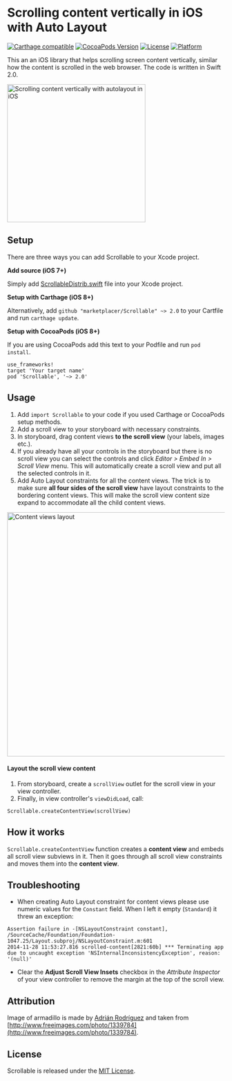 # Scrolling content vertically in iOS with Auto Layout

[![Carthage compatible](https://img.shields.io/badge/Carthage-compatible-4BC51D.svg?style=flat)](https://github.com/Carthage/Carthage)
[![CocoaPods Version](https://img.shields.io/cocoapods/v/Scrollable.svg?style=flat)](http://cocoadocs.org/docsets/Scrollable)
[![License](https://img.shields.io/cocoapods/l/Scrollable.svg?style=flat)](LICENSE)
[![Platform](https://img.shields.io/cocoapods/p/Scrollable.svg?style=flat)](http://cocoadocs.org/docsets/Scrollable)


This an an iOS library that helps scrolling screen content vertically, similar how the content is scrolled in the web browser. The code is written in Swift 2.0.

<img src='https://raw.githubusercontent.com/marketplacer/Scrollable/master/graphics/scrolling-content-vertically-autolayout-ios.png' width='320' alt='Scrolling content vertically with autolayout in iOS'>


## Setup

There are three ways you can add Scrollable to your Xcode project.

**Add source (iOS 7+)**

Simply add [ScrollableDistrib.swift](https://github.com/marketplacer/Scrollable/blob/master/Distrib/ScrollableDistrib.swift) file into your Xcode project.

**Setup with Carthage (iOS 8+)**

Alternatively, add `github "marketplacer/Scrollable" ~> 2.0` to your Cartfile and run `carthage update`.

**Setup with CocoaPods (iOS 8+)**

If you are using CocoaPods add this text to your Podfile and run `pod install`.

    use_frameworks!
    target 'Your target name'
    pod 'Scrollable', '~> 2.0'

## Usage


1. Add `import Scrollable` to your code if you used Carthage or CocoaPods setup methods.
1. Add a scroll view to your storyboard with necessary constraints.
1. In storyboard, drag content views **to the scroll view** (your labels, images etc.).
1. If you already have all your controls in the storyboard but there is no scroll view you can select the controls and click *Editor > Embed In > Scroll View* menu. This will automatically create a scroll view and put all the selected controls in it.
1. Add Auto Layout constraints for all the content views. The trick is to make sure **all four sides of the scroll view** have layout constraints to the bordering content views. This will make the scroll view content size expand to accommodate all the child content views.


<img src='https://raw.githubusercontent.com/marketplacer/Scrollable/master/graphics/content_views_with_constraints.png' width='566' alt='Content views layout'>

#### Layout the scroll view content

1. From storyboard, create a `scrollView` outlet for the scroll view in your view controller.
1. Finally, in view controller's `viewDidLoad`, call:

```
Scrollable.createContentView(scrollView)
```

## How it works

`Scrollable.createContentView` function creates a **content view** and embeds all scroll view subviews in it.
Then it goes through all scroll view constraints and moves them into the **content view**.

## Troubleshooting

* When creating Auto Layout constraint for content views please use numeric values for the `Constant` field. When I left it empty (`Standard`) it threw an exception:

```
Assertion failure in -[NSLayoutConstraint constant], /SourceCache/Foundation/Foundation-1047.25/Layout.subproj/NSLayoutConstraint.m:601
2014-11-28 11:53:27.816 scrolled-content[2821:60b] *** Terminating app due to uncaught exception 'NSInternalInconsistencyException', reason: '(null)'
```

* Clear the **Adjust Scroll View Insets** checkbox in the *Attribute Inspector* of your view controller to remove the margin at the top of the scroll view.

## Attribution

Image of armadillo is made by [Adrián Rodríguez](http://www.freeimages.com/profile/neferto) and taken from [http://www.freeimages.com/photo/1339784](http://www.freeimages.com/photo/1339784).

## License

Scrollable is released under the [MIT License](LICENSE).
